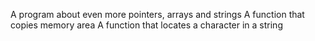 A program about even more pointers, arrays and strings
A function that copies memory area
A function that locates a character in a string
